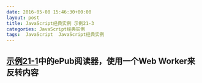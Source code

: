 ```yaml
---
date: 2016-05-08 15:46:30+00:00
layout: post
title: JavaScript经典实例 示例21-3
categories: JavaScript经典实例
tags:  JavaScript  JavaScript经典实例
---
```

[示例21-1](http://lovechina.xyz/JavaScript%E7%BB%8F%E5%85%B8%E5%AE%9E%E4%BE%8BExample21-1/)中的ePub阅读器，使用一个Web Worker来反转内容
----------------

<html>
    <head>
        <title>ePub Reader</title>
        <meta charset="utf-8" />
        <style>
            #result
            {
                width: 500px;
                margin: 30px;
            }
            
        </style>
        <script>
            
            window.onload = function() {
                var inputElement = document.getElementById('file');
                
                inputElement.addEventListener('change', handleFiles, false);
            }
            
            function handleFiles() {
                var fileList = this.files,
                    reader = new FileReader();
                    
                reader.onload = loadFile;
                reader.readAsText(fileList[0]);
            }
            
            function loadFile() {
                
                // 查找文档的body部分
                var parser = new DOMParser(),
                    xml = parser.parseFromString(this.result,'text/xml'),
                    content = xml.getElementsByTagName('body');
                
                // 如果找到，提取body元素的innerHTML
                if (content.length > 0) {
                    var ct = content[0].innerHTML,
                        ctarray = ct.split(' '),
                        worker = new Worker('reverse.js');
                        
                    worker.onmessage = receiveResult;
                    worker.postMessage(ctarray);
                }
            
            }
            
            function receiveResult(event) {
                document.getElementById('result').innerHTML = event.data;
            }
        </script>
    </head>
    <body>
        <form>
            <label for="file">File:</label> <input type="file" id="file" /><br />
        </form>
        <div id="result"></div>
    </body>
</html>

源码如下：

``` html
<!DOCTYPE html>
<html>
    <head>
        <title>ePub Reader</title>
        <meta charset="utf-8" />
        <style>
            #result
            {
                width: 500px;
                margin: 30px;
            }
            
        </style>
        <script>
            
            window.onload = function() {
                var inputElement = document.getElementById('file');
                
                inputElement.addEventListener('change', handleFiles, false);
            }
            
            function handleFiles() {
                var fileList = this.files,
                    reader = new FileReader();
                    
                reader.onload = loadFile;
                reader.readAsText(fileList[0]);
            }
            
            function loadFile() {
                
                // 查找文档的body部分
                var parser = new DOMParser(),
                    xml = parser.parseFromString(this.result,'text/xml'),
                    content = xml.getElementsByTagName('body');
                
                // 如果找到，提取body元素的innerHTML
                if (content.length > 0) {
                    var ct = content[0].innerHTML,
                        ctarray = ct.split(' '),
                        worker = new Worker('reverse.js');
                        
                    worker.onmessage = receiveResult;
                    worker.postMessage(ctarray);
                }
            
            }
            
            function receiveResult(event) {
                document.getElementById('result').innerHTML = event.data;
            }
        </script>
    </head>
    <body>
        <form>
            <label for="file">File:</label> <input type="file" id="file" /><br />
        </form>
        <div id="result"></div>
    </body>
</html>
``` 

